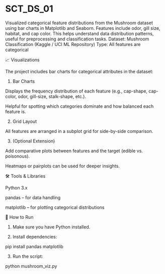 # SCT_DS_01
Visualized categorical feature distributions from the Mushroom dataset using bar charts in Matplotlib and Seaborn. Features include odor, gill size, habitat, and cap color. This helps understand data distribution patterns, useful for preprocessing and classification tasks.
Dataset: Mushroom Classification (Kaggle / UCI ML Repository)
Type: All features are categorical

📈 Visualizations

The project includes bar charts for categorical attributes in the dataset:

1. Bar Charts

Displays the frequency distribution of each feature (e.g., cap-shape, cap-color, odor, gill-size, stalk-shape, etc.).

Helpful for spotting which categories dominate and how balanced each feature is.

2. Grid Layout

All features are arranged in a subplot grid for side-by-side comparison.

3. (Optional Extension)

Add comparative plots between features and the target (edible vs. poisonous).

Heatmaps or pairplots can be used for deeper insights.

🛠 Tools & Libraries

Python 3.x

pandas – for data handling

matplotlib – for plotting categorical distributions

📌 How to Run

1. Make sure you have Python installed.

2. Install dependencies:

pip install pandas matplotlib

3. Run the script:

python mushroom_viz.py
